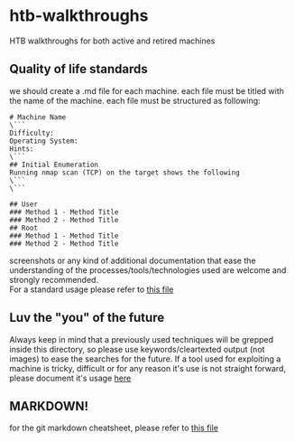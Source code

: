 # htb-walkthroughs
HTB walkthroughs for both active and retired machines

## Quality of life standards
we should create a .md file for each machine.
each file must be titled with the name of the machine.
each file must be structured as following:

```
# Machine Name
\```
Difficulty:
Operating System:
Hints:
\```
## Initial Enumeration
Running nmap scan (TCP) on the target shows the following
\```
\```

## User
### Method 1 - Method Title
### Method 2 - Method Title
## Root
### Method 1 - Method Title
### Method 2 - Method Title
```

screenshots or any kind of additional documentation that ease the understanding of the processes/tools/technologies used are welcome and strongly recommended.  
For a standard usage please refer to [this file](https://github.com/lucabodd/htb-walkthroughs/blob/main/Template.md)

## Luv the "you" of the future
Always keep in mind that a previously used techniques will be grepped inside this directory, so please use keywords/cleartexted output (not images) to ease the searches for the future.
If a tool used for exploiting a machine is tricky, difficult or for any reason it's use is not straight forward, please document it's usage [here](https://github.com/lucabodd/Pentesting-notes/tree/master)

## MARKDOWN!
for the git markdown cheatsheet, please refer to [this file](https://github.com/adam-p/markdown-here/wiki/Markdown-Cheatsheet)  
